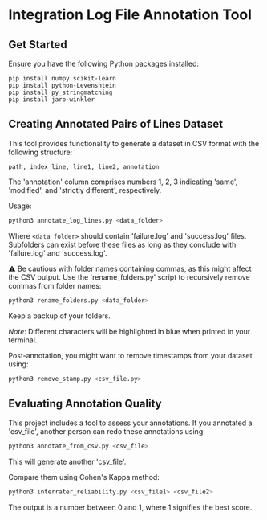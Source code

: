 # Integration Log File Annotation Tool

## Get Started

Ensure you have the following Python packages installed:
```
pip install numpy scikit-learn
pip install python-Levenshtein
pip install py_stringmatching
pip install jaro-winkler
```

## Creating Annotated Pairs of Lines Dataset

This tool provides functionality to generate a dataset in CSV format with the following structure:
```
path, index_line, line1, line2, annotation
```
The 'annotation' column comprises numbers 1, 2, 3 indicating 'same', 'modified', and 'strictly different', respectively.

Usage:
```bash
python3 annotate_log_lines.py <data_folder>
```
Where `<data_folder>` should contain 'failure.log' and 'success.log' files. Subfolders can exist before these files as long as they conclude with 'failure.log' and 'success.log'.

⚠️ Be cautious with folder names containing commas, as this might affect the CSV output. Use the 'rename_folders.py' script to recursively remove commas from folder names:
```bash
python3 rename_folders.py <data_folder>
```
Keep a backup of your folders.

*Note*: Different characters will be highlighted in blue when printed in your terminal.

Post-annotation, you might want to remove timestamps from your dataset using:
```bash
python3 remove_stamp.py <csv_file.py>
```

## Evaluating Annotation Quality

This project includes a tool to assess your annotations. If you annotated a 'csv_file', another person can redo these annotations using:
```bash
python3 annotate_from_csv.py <csv_file>
```
This will generate another 'csv_file'.

Compare them using Cohen's Kappa method:
```bash
python3 interrater_reliability.py <csv_file1> <csv_file2>
```
The output is a number between 0 and 1, where 1 signifies the best score.
